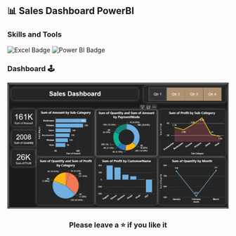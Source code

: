 ## 📊 Sales Dashboard PowerBI

### Skills and Tools

![Excel Badge](https://img.shields.io/badge/Microsoft%20Excel-217346?style=for-the-badge&logo=microsoft-excel&logoColor=white)
![Power BI Badge](https://img.shields.io/badge/Power%20BI-F2C811?style=for-the-badge&logo=power%20bi&logoColor=black)


### Dashboard :joystick:
![Screenshot_Sales_DashBoard.png](https://github.com/ImHiteshjangid/Sales_PowerBI_DashBoard/blob/main/Screenshot_Sales_DashBoard.png)

### <div align="center">Please leave a ⭐️ if you like it</div>
